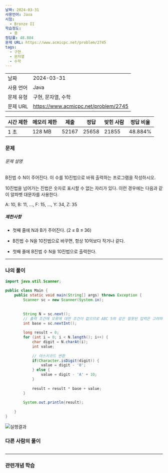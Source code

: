 ```yaml
---
날짜: 2024-03-31
사용언어: Java
시험:
  - Bronze II
학습정도:
  - 중
정답률: 48.884
문제 URL: https://www.acmicpc.net/problem/2745
tags:
  - 구현
  - 문자열
  - 수학
---
```


|        |                                      |
| ------ | ------------------------------------ |
| 날짜     | 2024-03-31                           |
| 사용 언어  | Java                                 |
| 문제 유형  | 구현, 문자열, 수학                          |
| 문제 URL | https://www.acmicpc.net/problem/2745 |

|시간 제한|메모리 제한|제출|정답|맞힌 사람|정답 비율|
|---|---|---|---|---|---|
|1 초|128 MB|52167|25658|21855|48.884%|

### 문제

###### 문제 설명
B진법 수 N이 주어진다. 이 수를 10진법으로 바꿔 출력하는 프로그램을 작성하시오.

10진법을 넘어가는 진법은 숫자로 표시할 수 없는 자리가 있다. 이런 경우에는 다음과 같이 알파벳 대문자를 사용한다.

A: 10, B: 11, ..., F: 15, ..., Y: 34, Z: 35

##### 제한사항
- 첫째 줄에 N과 B가 주어진다. (2 ≤ B ≤ 36)
- B진법 수 N을 10진법으로 바꾸면, 항상 10억보다 작거나 같다.

- 첫째 줄에 B진법 수 N을 10진법으로 출력한다.

---

### 나의 풀이

```java
import java.util.Scanner;  
  
public class Main {  
    public static void main(String[] args) throws Exception {  
        Scanner sc = new Scanner(System.in);  
  
  
        String N = sc.next();  
        // 출력 조건에 오류에 대한 조건이 없으므로 ABC 5와 같은 잘못된 입력은 고려하지 않음  
        int base = sc.nextInt();  
  
        long result = 0;  
        for (int i = 0; i < N.length(); i++) {  
            char digit = N.charAt(i);  
            int value;  
  
            // 아스키코드 변환  
            if(Character.isDigit(digit)) {  
                value = digit - '0';  
            } else {  
                value = digit - 'A' + 10;  
            }  
  
            result = result * base + value;  
        }  
  
        System.out.println(result);  
  
    }  
}
```

![실행결과](/assets/CodingTest/B2745.png)
### 다른 사람의 풀이

```java

```

---
### 관련개념 학습
